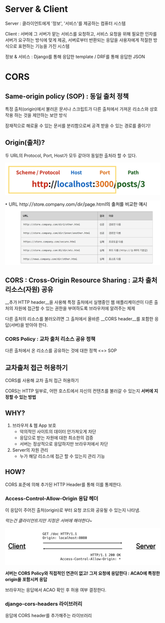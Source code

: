 # Server & Client

Server : 클라이언트에게 '정보', '서비스'를 제공하는 컴퓨터 시스템

Client : 서버에 그 서버가 맡는 서비스를 요청하고, 서비스 요청을 위해 필요한 인자를 서버가 요구하는 방식에 맞게 제공, 서버로부터 반환되는 응답을 사용자에게 적절한 방식으로 표현하는 기능을 가진 시스템

정보 & 서비스 : Django를 통해 응답한 template / DRF를 통해 응답한 JSON



# CORS

## Same-origin policy (SOP) : 동일 출처 정책

특정 출처(origin)에서 불러온 문서나 스크립트가 다른 출처에서 가져온 리소스와 상호작용 하는 것을 제안하는 보안 방식

잠재적으로 해로울 수 있는 문서를 분리함으로써 공격 받을 수 있는 경로를 줄이기!



## Origin(출처)?

두 URL의 Protocol, Port, Host가 모두 같아야 동일한 출처라 할 수 있다.

![image-20220516134911480](CORS%20&%20DRF%20Authentication.assets/image-20220516134911480.png)

![image-20220516134838641](CORS%20&%20DRF%20Authentication.assets/image-20220516134838641.png)



## CORS : Cross-Origin Resource Sharing : 교차 출처 리소스(자원) 공유

__추가 HTTP header__을 사용해 특정 출처에서 실행중인 웹 애플리케이션이 다른 출처의 자원에 접근할 수 있는 권한을 부여하도록 브라우저에 알려주는 체제

다른 출처의 리소스를 불러오려면 그 출처에서 올바른 __CORS header__를 포함한 응답(서버)을 받아야 한다.

### CORS Policy : 교차 출처 리소스 공유 정책

다른 출처에서 온 리소스를 공유하는 것에 대한 정책 <=> SOP

## 교차출처 접근 허용하기

CORS를 사용해  교차 출처 접근 허용하기

CORS는 HTTP 일부로, 어떤 호스트에서 자신의 컨텐츠를 불러갈 수 있는지 __서버에 지정할 수 있는 방법__



## WHY?

1. 브라우저 & 웹 App 보호
   - 악의적인 사이트의 데이터 안가져오게 차단
   - 응답으로 받는 자원에 대한 최소한의 검증
   - 서버는 정상적으로 응답하지만 브라우저에서 차단
2. Server의 자원 관리
   - 누가 해당 리소스에 접근 할 수 있는지 관리 기능

## HOW? 

CORS 표준에 의해 추가된 HTTP Header를 통해 이를 통제한다.

### Access-Control-Allow-Origin 응답 헤더 

이 응답이 주어진 출처(origin)로 부터 요청 코드와 공유될 수 있는지 나타냄.

_막는건 클라이언트지만 지정은 서버에 해야한다~_

![image-20220518010840192](03_CORS%20&%20DRF%20Authentication.assets/image-20220518010840192.png)

__서버는 CORS Policy와 직접적인 연관이 없고! 그저 요청에 응답한다 : ACAO에 특정한 origin을 포함시켜 응답__

브라우저는 응답에서 ACAO 확인 후 허용 여부 결정한다.

### django-cors-headers 라이브러리

응답에 CORS header를 추가해주는 라이브러리
